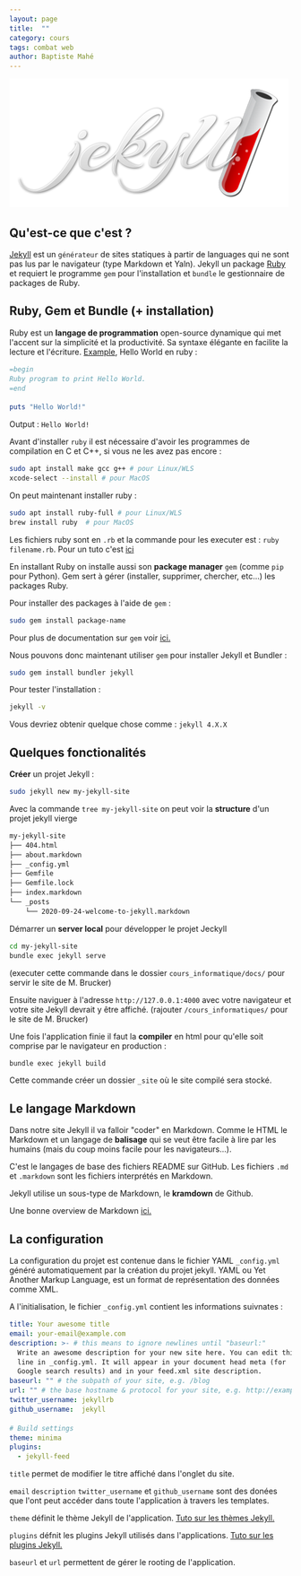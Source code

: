 ```yaml
---
layout: page
title:  ""
category: cours
tags: combat web
author: Baptiste Mahé
---
```

![Jekyll logo](../../assets/jekyll_logo.png)

## Qu'est-ce que c'est ?

[Jekyll](https://jekyllrb.com/) est un `générateur` de sites statiques à partir de languages qui ne sont pas lus par le navigateur (type Markdown et Yaln). Jekyll un package [Ruby](https://www.ruby-lang.org/en/) et requiert le programme `gem` pour l'installation et `bundle` le gestionnaire de packages de Ruby.

## Ruby, Gem et Bundle (+ installation)

Ruby est un **langage de programmation** open-source dynamique qui met l'accent sur la simplicité et la productivité. Sa syntaxe élégante en facilite la lecture et l'écriture. [Example](https://www.includehelp.com/ruby/programs.aspx), Hello World en ruby :

~~~ ruby
=begin
Ruby program to print Hello World.
=end

puts "Hello World!"
~~~

Output : `Hello World!`

Avant d'installer `ruby` il est nécessaire d'avoir les programmes de compilation en C et C++, si vous ne les avez pas encore :

~~~ sh
sudo apt install make gcc g++ # pour Linux/WLS
xcode-select --install # pour MacOS
~~~

On peut maintenant installer ruby :

~~~ sh
sudo apt install ruby-full # pour Linux/WLS
brew install ruby  # pour MacOS
~~~

Les fichiers ruby sont en `.rb` et la commande pour les executer est : `ruby filename.rb`. Pour un tuto c'est [ici](https://www.youtube.com/watch?v=vgSQ97FDSvM&list=PLjwdMgw5TTLVVJHvstDYgqTCao-e-BgA8&ab_channel=Grafikart.fr)

En installant Ruby on installe aussi son **package manager** `gem` (comme `pip` pour Python). Gem sert à gérer (installer, supprimer, chercher, etc...) les packages Ruby.

Pour installer des packages à l'aide de `gem` :

~~~ sh
sudo gem install package-name
~~~

Pour plus de documentation sur `gem` voir [ici.](https://guides.rubygems.org/rubygems-basics/)

Nous pouvons donc maintenant utiliser `gem` pour installer Jekyll et Bundler :

~~~ sh
sudo gem install bundler jekyll
~~~

Pour tester l'installation :

~~~ sh
jekyll -v
~~~

Vous devriez obtenir quelque chose comme : `jekyll 4.X.X`

## Quelques fonctionalités

**Créer** un projet Jekyll :

~~~ sh
sudo jekyll new my-jekyll-site
~~~

Avec la commande `tree my-jekyll-site` on peut voir la **structure** d'un projet jekyll vierge

~~~ sh
my-jekyll-site
├── 404.html
├── about.markdown
├── _config.yml
├── Gemfile
├── Gemfile.lock
├── index.markdown
└── _posts
    └── 2020-09-24-welcome-to-jekyll.markdown
~~~

Démarrer un **server local** pour développer le projet Jeckyll

~~~ sh
cd my-jekyll-site
bundle exec jekyll serve
~~~

(executer cette commande dans le dossier `cours_informatique/docs/` pour servir le site de M. Brucker)

Ensuite naviguer à l'adresse `http://127.0.0.1:4000` avec votre navigateur et votre site Jekyll devrait y être affiché. (rajouter `/cours_informatiques/` pour le site de M. Brucker)

Une fois l'application finie il faut la **compiler** en html pour qu'elle soit comprise par le navigateur en production :

~~~ sh
bundle exec jekyll build
~~~

Cette commande créer un dossier `_site` où le site compilé sera stocké.

## Le langage Markdown

Dans notre site Jekyll il va falloir "coder" en Markdown. Comme le HTML le Markdown et un langage de **balisage** qui se veut être facile à lire par les humains (mais du coup moins facile pour les navigateurs...).

C'est le langages de base des fichiers README sur GitHub. Les fichiers `.md` et `.markdown` sont les fichiers interprétés en Markdown.

Jekyll utilise un sous-type de Markdown, le **kramdown** de Github.

Une bonne overview de Markdown [ici.](https://guides.github.com/features/mastering-markdown/)

## La configuration

La configuration du projet est contenue dans le fichier YAML `_config.yml` généré automatiquement par la création du projet jekyll. YAML ou Yet Another Markup Language, est un format de représentation des données comme XML.

A l'initialisation, le fichier `_config.yml` contient les informations suivnates :

~~~yml
title: Your awesome title
email: your-email@example.com
description: >- # this means to ignore newlines until "baseurl:"
  Write an awesome description for your new site here. You can edit this
  line in _config.yml. It will appear in your document head meta (for
  Google search results) and in your feed.xml site description.
baseurl: "" # the subpath of your site, e.g. /blog
url: "" # the base hostname & protocol for your site, e.g. http://example.com
twitter_username: jekyllrb
github_username:  jekyll

# Build settings
theme: minima
plugins:
  - jekyll-feed
~~~

`title` permet de modifier le titre affiché dans l'onglet du site.

`email` `description` `twitter_username` et `github_username` sont des donées que l'ont peut accéder dans toute l'application à travers les templates.

`theme` définit le thème Jekyll de l'application. [Tuto sur les thèmes Jekyll.](https://jekyllrb.com/docs/themes/)

`plugins` défnit les plugins Jekyll utilisés dans l'applications. [Tuto sur les plugins Jekyll.](https://jekyllrb.com/docs/plugins/)

`baseurl` et `url` permettent de gérer le rooting de l'application.
